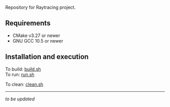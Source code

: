 Repository for Raytracing project.

## Requirements
* CMake v3.27 or newer
* GNU GCC 10.5 or newer

## Installation and execution
To build: [build.sh](build.sh)  
To run: [run.sh](run.sh)

To clean: [clean.sh](clean.sh)

---

_to be updated_